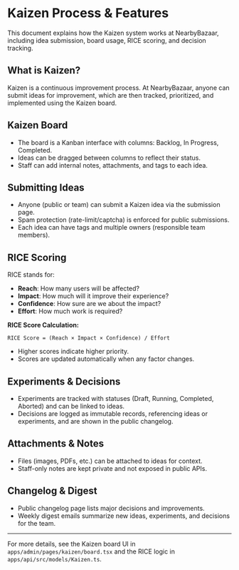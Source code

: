 # Kaizen Process & Features

This document explains how the Kaizen system works at NearbyBazaar, including idea submission, board usage, RICE scoring, and decision tracking.

## What is Kaizen?
Kaizen is a continuous improvement process. At NearbyBazaar, anyone can submit ideas for improvement, which are then tracked, prioritized, and implemented using the Kaizen board.

## Kaizen Board
- The board is a Kanban interface with columns: Backlog, In Progress, Completed.
- Ideas can be dragged between columns to reflect their status.
- Staff can add internal notes, attachments, and tags to each idea.

## Submitting Ideas
- Anyone (public or team) can submit a Kaizen idea via the submission page.
- Spam protection (rate-limit/captcha) is enforced for public submissions.
- Each idea can have tags and multiple owners (responsible team members).

## RICE Scoring
RICE stands for:
- **Reach**: How many users will be affected?
- **Impact**: How much will it improve their experience?
- **Confidence**: How sure are we about the impact?
- **Effort**: How much work is required?

**RICE Score Calculation:**
```
RICE Score = (Reach × Impact × Confidence) / Effort
```
- Higher scores indicate higher priority.
- Scores are updated automatically when any factor changes.

## Experiments & Decisions
- Experiments are tracked with statuses (Draft, Running, Completed, Aborted) and can be linked to ideas.
- Decisions are logged as immutable records, referencing ideas or experiments, and are shown in the public changelog.

## Attachments & Notes
- Files (images, PDFs, etc.) can be attached to ideas for context.
- Staff-only notes are kept private and not exposed in public APIs.

## Changelog & Digest
- Public changelog page lists major decisions and improvements.
- Weekly digest emails summarize new ideas, experiments, and decisions for the team.

---
For more details, see the Kaizen board UI in `apps/admin/pages/kaizen/board.tsx` and the RICE logic in `apps/api/src/models/Kaizen.ts`.
